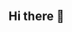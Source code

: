 ## Hi there 👋

<!--
**Robson-Python/Robson-Python** is a ✨ _special_ ✨ repository because its `README.md` (this file) appears on your GitHub profile.

Welcome to my GitHub portfolio! I'm Robson Silva, a Computer Technician graduated from the National Learning Service - SENAI, specialized in the area of ​​Programming and Systems Development. I specialized in the Delphi/Pascal programming language and in Database development and administration in the SQL language, in which I have a lot of experience. I also recently specialized in the Python programming language, in which I am fully dedicating myself in the area of ​​Data Analysis and Science with a solid foundation in its various data analysis and visualization tools and libraries, such as Pandas, NumPy, Matplotlib, Seaborn, Streamlit, Scikit-Learn and Jupyter Notebook. I have a passion for data and SQL and discovered in Python a talent for discovering complex data insights and applying machine learning to solve real-world problems. This GitHub page serves as a showcase and portfolio of my projects, skills and continuous learning journey.

---

🥷🏼 Skills
Programming Languages: Python, Delphi/Pascal
Machine Learning & AI: Scikit-learn
Data Visualization: Matplotlib, Seaborn Plotly, Streamlit, Power BI
Data Science & Analytics: Pandas, NumPy
Databases: SQLite, MySQL, SQLServer, Interbase, Firebird
Web Development: Kivy, Flask, CSS, HTML, Javascript, Google Sites
Others: Excel, Access, TKinter

---

Here are some ideas to get you started:

- 🔭 I'm currently trying to find a job with Python programming in Data Analysis.
- 🌱 I'm currently learning Python and taking several courses in this programming language.
- 👯 I'm looking to collaborate on analytics, data science, and machine learning projects in different types of companies and industries.
- 🤔 I'm looking for help with other programmers and companies to win new projects.
- 💬 Ask me about something.
- 📫 How to contact me: through my email.

---

 🚀Current focus
Building additional Python projects applying data science and analytics for a variety of industries and companies
Refining machine learning skills.
Actively participating in Kaggle competitions for hands-on ML practice.
-->
